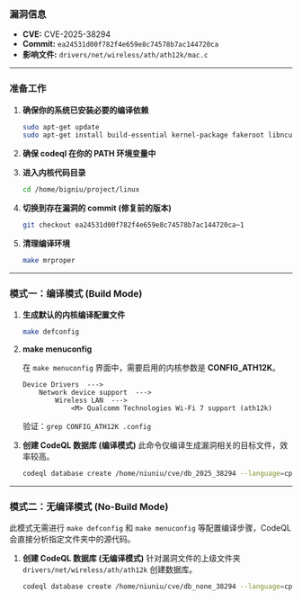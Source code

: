 ### **漏洞信息**

*   **CVE:** CVE-2025-38294
*   **Commit:** `ea24531d00f782f4e659e8c74578b7ac144720ca`
*   **影响文件:** `drivers/net/wireless/ath/ath12k/mac.c`

---

### **准备工作**

1.  **确保你的系统已安装必要的编译依赖**

    ```bash
    sudo apt-get update
    sudo apt-get install build-essential kernel-package fakeroot libncurses5-dev libssl-dev ccache flex bison libelf-dev clang llvm
    ```

2.  **确保 codeql 在你的 PATH 环境变量中**

3.  **进入内核代码目录**

    ```bash
    cd /home/bigniu/project/linux
    ```

4.  **切换到存在漏洞的 commit (修复前的版本)**

    ```bash
    git checkout ea24531d00f782f4e659e8c74578b7ac144720ca~1
    ```

5.  **清理编译环境**

    ```bash
    make mrproper
    ```

---

### **模式一：编译模式 (Build Mode)**

1.  **生成默认的内核编译配置文件**

    ```bash
    make defconfig
    ```

2.  **make menuconfig**

    在 `make menuconfig` 界面中，需要启用的内核参数是 **CONFIG_ATH12K**。

    ```text
    Device Drivers  --->
        Network device support  --->
            Wireless LAN  --->
                <M> Qualcomm Technologies Wi-Fi 7 support (ath12k)
    ```

    验证：`grep CONFIG_ATH12K .config`

3.  **创建 CodeQL 数据库 (编译模式)**
    此命令仅编译生成漏洞相关的目标文件，效率较高。

    ```bash
    codeql database create /home/niuniu/cve/db_2025_38294 --language=cpp --command="make CC=clang-15 LLVM=1 drivers/net/wireless/ath/ath12k/mac.o"
    ```

---

### **模式二：无编译模式 (No-Build Mode)**

此模式无需进行 `make defconfig` 和 `make menuconfig` 等配置编译步骤，CodeQL 会直接分析指定文件夹中的源代码。

1.  **创建 CodeQL 数据库 (无编译模式)**
    针对漏洞文件的上级文件夹 `drivers/net/wireless/ath/ath12k` 创建数据库。

    ```bash
    codeql database create /home/niuniu/cve/db_none_38294 --language=cpp --source-root=/home/niuniu/linux/drivers/net/wireless/ath/ath12k --build-mode=none
    ```